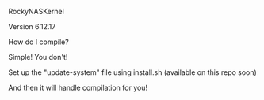 RockyNASKernel

Version 6.12.17

How do I compile?

Simple! You don't!

Set up the "update-system" file using install.sh (available on this repo soon)

And then it will handle compilation for you!

